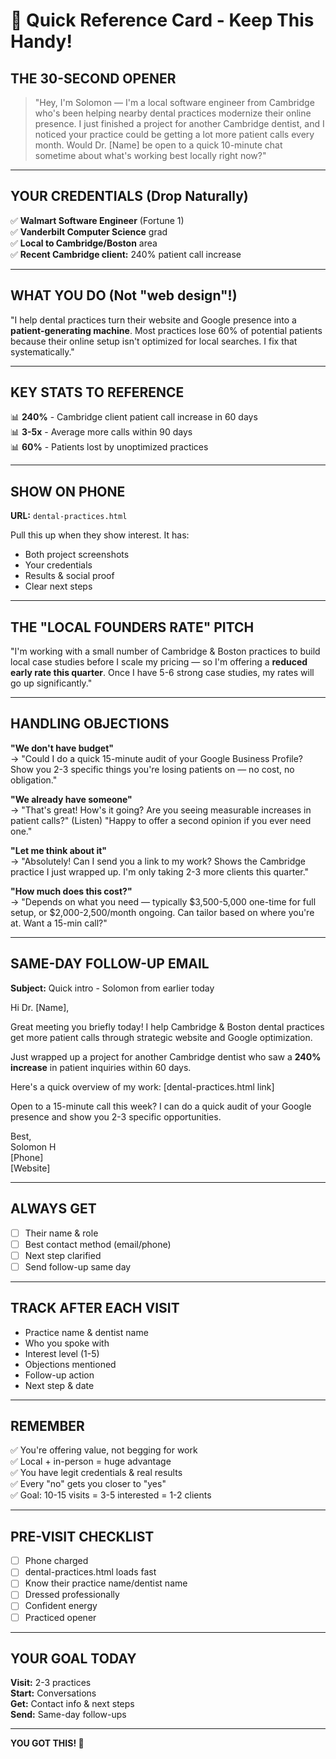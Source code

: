 # 🎯 Quick Reference Card - Keep This Handy!

## THE 30-SECOND OPENER

> "Hey, I'm Solomon — I'm a local software engineer from Cambridge who's been helping nearby dental practices modernize their online presence. I just finished a project for another Cambridge dentist, and I noticed your practice could be getting a lot more patient calls every month. Would Dr. [Name] be open to a quick 10-minute chat sometime about what's working best locally right now?"

---

## YOUR CREDENTIALS (Drop Naturally)

✅ **Walmart Software Engineer** (Fortune 1)  
✅ **Vanderbilt Computer Science** grad  
✅ **Local to Cambridge/Boston** area  
✅ **Recent Cambridge client:** 240% patient call increase  

---

## WHAT YOU DO (Not "web design"!)

"I help dental practices turn their website and Google presence into a **patient-generating machine**. Most practices lose 60% of potential patients because their online setup isn't optimized for local searches. I fix that systematically."

---

## KEY STATS TO REFERENCE

📊 **240%** - Cambridge client patient call increase in 60 days  
📊 **3-5x** - Average more calls within 90 days  
📊 **60%** - Patients lost by unoptimized practices  

---

## SHOW ON PHONE

**URL:** `dental-practices.html`

Pull this up when they show interest. It has:
- Both project screenshots
- Your credentials
- Results & social proof
- Clear next steps

---

## THE "LOCAL FOUNDERS RATE" PITCH

"I'm working with a small number of Cambridge & Boston practices to build local case studies before I scale my pricing — so I'm offering a **reduced early rate this quarter**. Once I have 5-6 strong case studies, my rates will go up significantly."

---

## HANDLING OBJECTIONS

**"We don't have budget"**  
→ "Could I do a quick 15-minute audit of your Google Business Profile? Show you 2-3 specific things you're losing patients on — no cost, no obligation."

**"We already have someone"**  
→ "That's great! How's it going? Are you seeing measurable increases in patient calls?" (Listen) "Happy to offer a second opinion if you ever need one."

**"Let me think about it"**  
→ "Absolutely! Can I send you a link to my work? Shows the Cambridge practice I just wrapped up. I'm only taking 2-3 more clients this quarter."

**"How much does this cost?"**  
→ "Depends on what you need — typically $3,500-5,000 one-time for full setup, or $2,000-2,500/month ongoing. Can tailor based on where you're at. Want a 15-min call?"

---

## SAME-DAY FOLLOW-UP EMAIL

**Subject:** Quick intro - Solomon from earlier today

Hi Dr. [Name],

Great meeting you briefly today! I help Cambridge & Boston dental practices get more patient calls through strategic website and Google optimization.

Just wrapped up a project for another Cambridge dentist who saw a **240% increase** in patient inquiries within 60 days.

Here's a quick overview of my work: [dental-practices.html link]

Open to a 15-minute call this week? I can do a quick audit of your Google presence and show you 2-3 specific opportunities.

Best,  
Solomon H  
[Phone]  
[Website]

---

## ALWAYS GET

- [ ] Their name & role
- [ ] Best contact method (email/phone)
- [ ] Next step clarified
- [ ] Send follow-up same day

---

## TRACK AFTER EACH VISIT

- Practice name & dentist name
- Who you spoke with
- Interest level (1-5)
- Objections mentioned
- Follow-up action
- Next step & date

---

## REMEMBER

✅ You're offering value, not begging for work  
✅ Local + in-person = huge advantage  
✅ You have legit credentials & real results  
✅ Every "no" gets you closer to "yes"  
✅ Goal: 10-15 visits = 3-5 interested = 1-2 clients  

---

## PRE-VISIT CHECKLIST

- [ ] Phone charged
- [ ] dental-practices.html loads fast
- [ ] Know their practice name/dentist name
- [ ] Dressed professionally
- [ ] Confident energy
- [ ] Practiced opener

---

## YOUR GOAL TODAY

**Visit:** 2-3 practices  
**Start:** Conversations  
**Get:** Contact info & next steps  
**Send:** Same-day follow-ups  

---

**YOU GOT THIS! 🚀**


